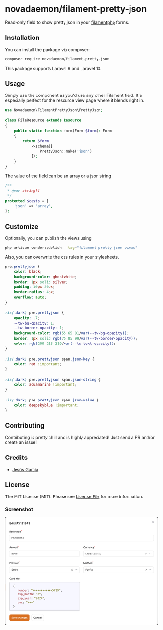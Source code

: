 # novadaemon/filament-pretty-json

Read-only field to show pretty json in your [filamentphp](https://filamentphp.com/) forms.

## Installation

You can install the package via composer:

```bash
composer require novadaemon/filament-pretty-json
```

This package supports Laravel 9 and Laravel 10.

## Usage

Simply use the component as you'd use any other Filament field. It's especially perfect for the resource view page where it blends right in.

```php
use Novadaemon\FilamentPrettyJson\PrettyJson;

class FileResource extends Resource
{
    public static function form(Form $form): Form
    {
        return $form
            ->schema([
                PrettyJson::make('json')
            ]);
    }
}
```

The value of the field can be an array or a json string

```php
/**
 * @var string[]
 */
protected $casts = [
    'json' => 'array',
];

```

## Customize

Optionally, you can publish the views using

```bash
php artisan vendor:publish --tag="filament-pretty-json-views"
```

Also, you can overwrite the css rules in your stylesheets.

```css
pre.prettyjson {
    color: black;
    background-color: ghostwhite;
    border: 1px solid silver;
    padding: 10px 20px;
    border-radius: 4px;
    overflow: auto;
}

:is(.dark) pre.prettyjson {
    opacity: .7;
    --tw-bg-opacity: 1;
    --tw-border-opacity: 1;
    background-color: rgb(55 65 81/var(--tw-bg-opacity));
    border: 1px solid rgb(75 85 99/var(--tw-border-opacity));
    color: rgb(209 213 219/var(--tw-text-opacity));
}

:is(.dark) pre.prettyjson span.json-key {
    color: red !important;
}

:is(.dark) pre.prettyjson span.json-string {
    color: aquamarine !important;
}

:is(.dark) pre.prettyjson span.json-value {
    color: deepskyblue !important;
}
```

## Contributing

Contributing is pretty chill and is highly appreciated! Just send a PR and/or create an issue!

## Credits

- [Jesús García](https://github.com/novadaemon)

## License

The MIT License (MIT). Please see [License File](LICENSE.md) for more information.

### Screenshot
![Screeshot](screenshot.png)